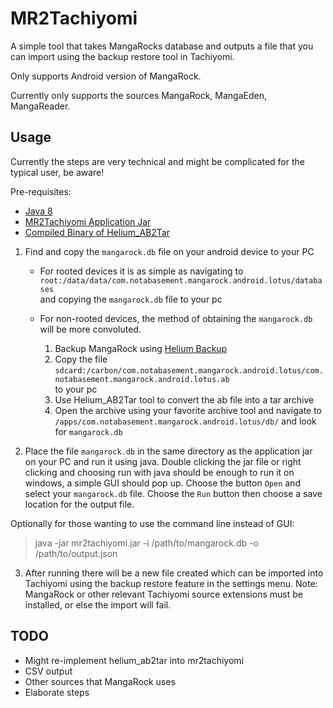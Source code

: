 # MR2Tachiyomi

A simple tool that takes MangaRocks database and outputs a file that you can import using the backup restore tool in Tachiyomi. 

Only supports Android version of MangaRock.

Currently only supports the sources MangaRock, MangaEden, MangaReader.

## Usage

Currently the steps are very technical and might be complicated for the typical user, be aware!

Pre-requisites: 
 - [Java 8](https://www.oracle.com/java/technologies/jdk8-downloads.html)
 - [MR2Tachiyomi Application Jar](https://github.com/waicool20/mr2tachiyomi/releases)
 - [Compiled Binary of Helium_AB2Tar](https://github.com/floe/helium_ab2tar) 

1. Find and copy the `mangarock.db` file on your android device to your PC
    - For rooted devices it is as simple as navigating to `root:/data/data/com.notabasement.mangarock.android.lotus/databases`  
    and copying the `mangarock.db` file to your pc
    
    - For non-rooted devices, the method of obtaining the `mangarock.db` will be more convoluted.
        1. Backup MangaRock using [Helium Backup](https://play.google.com/store/apps/details?id=com.koushikdutta.backup&hl=en)
        2. Copy the file  
        `sdcard:/carbon/com.notabasement.mangarock.android.lotus/com.notabasement.mangarock.android.lotus.ab`  
        to your pc
        3. Use Helium_AB2Tar tool to convert the ab file into a tar archive
        4. Open the archive using your favorite archive tool and navigate to `/apps/com.notabasement.mangarock.android.lotus/db/` and look for `mangarock.db`

2. Place the file `mangarock.db` in the same directory as the application jar on your PC and run it using java.
Double clicking the jar file or right clicking and choosing run with java should be enough to run it on windows, a simple GUI should pop up. Choose the button `Open` and select your `mangarock.db` file. Choose the `Run` button then choose a save location for the output file.

Optionally for those wanting to use the command line instead of GUI: 
> java -jar mr2tachiyomi.jar -i /path/to/mangarock.db -o /path/to/output.json

3. After running there will be a new file created which can be imported into Tachiyomi 
using the backup restore feature in the settings menu. Note: MangaRock or other relevant Tachiyomi source extensions must be installed, or else
the import will fail.

## TODO

- Might re-implement helium_ab2tar into mr2tachiyomi
- CSV output 
- Other sources that MangaRock uses
- Elaborate steps
